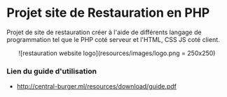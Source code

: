 # Projet site de Restauration en PHP

Projet de site de restauration créer à l'aide de différents langage de programmation tel que le PHP coté serveur et l'HTML, CSS JS coté client.

<p align="center">
![restauration website logo](resources/images/logo.png = 250x250)
</p>

### Lien du guide d'utilisation
- http://central-burger.ml/resources/download/guide.pdf
